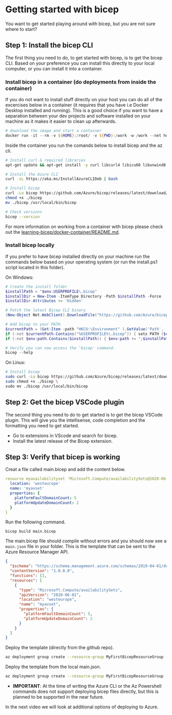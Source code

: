 # Getting started with bicep

You want to get started playing around with bicep, but you are not sure where to start?

## Step 1: Install the bicep CLI

The first thing you need to do, to get started with bicep, is to get the bicep CLI. Based on your preference you can install this directly to your local computer, or you can install it into a container.

### Install bicep in a container (do deployments from inside the container)

If you do not want to install stuff directly on your host you can do all of the excercises below in a container (it requires that you have i.e Docker Desktop installed and running). This is a good choice if you want to have a separation between your dev projects and software installed on your machine as it makes it easier to clean up afterwards.

```powershell
# download the image and start a container
docker run -it --rm -v ${HOME}:/root/ -v ${PWD}:/work -w /work --net host ubuntu:18.04 bash
```

Inside the container you run the comands below to install bicep and the az cli.
```sh
# Install curl & required libraries
apt-get update && apt-get install -y curl libcurl4 libicu60 libunwind8 libssl1.0

# Install the Azure CLI
curl -sL https://aka.ms/InstallAzureCLIDeb | bash

# Install bicep
curl -Lo bicep https://github.com/Azure/bicep/releases/latest/download/bicep-linux-x64
chmod +x ./bicep
mv ./bicep /usr/local/bin/bicep

# Check versions
bicep --version
```

For more information on working from a container with bicep please check out the [learning-bicep/docker-container/README.md](https://github.com/the-azure-lab/learning-bicep/blob/main/docker-container/README.md).

### Install bicep locally

If you prefer to have bicep installed directly on your machine run the commands below based on your operating system (or run the install.ps1 script located in this folder).

On Windows:
```powershell
# Create the install folder
$installPath = "$env:USERPROFILE\.bicep"
$installDir = New-Item -ItemType Directory -Path $installPath -Force
$installDir.Attributes += 'Hidden'

# Fetch the latest Bicep CLI binary
(New-Object Net.WebClient).DownloadFile("https://github.com/Azure/bicep/releases/latest/download/bicep-win-x64.exe", "$installPath\bicep.exe")

# Add bicep to your PATH
$currentPath = (Get-Item -path "HKCU:\Environment" ).GetValue('Path', '', 'DoNotExpandEnvironmentNames')
if (-not $currentPath.Contains("%USERPROFILE%\.bicep")) { setx PATH ($currentPath + ";%USERPROFILE%\.bicep") }
if (-not $env:path.Contains($installPath)) { $env:path += ";$installPath" }

# Verify you can now access the 'bicep' command.
bicep --help

```

On Linux:
```sh
# Install bicep
sudo curl -Lo bicep https://github.com/Azure/bicep/releases/latest/download/bicep-linux-x64
sudo chmod +x ./bicep \
sudo mv ./bicep /usr/local/bin/bicep
```

## Step 2: Get the bicep VSCode plugin

The second thing you need to do to get started is to get the bicep VSCode plugin. This will give you the intellisense, code completion and the formatting you need to get started.

- Go to extensions in VScode and search for bicep.
- Install the latest release of the Bicep extension.

## Step 3: Verify that bicep is working

Creat a file called main.bicep and add the content below.

```yaml
resource myavailabilityset 'Microsoft.Compute/availabilitySets@2020-06-01' = {
  location: 'westeurope'
  name: 'myavset'
  properties: {
    platformFaultDomainCount: 5
    platformUpdateDomainCount: 2
  }
}
```

Run the following command.
```
bicep build main.bicep
```
The main.bicep file should compile without errors and you should now see a `main.json` file in your folder. This is the template that can be sent to the Azure Resource Manager API.

```json
{
  "$schema": "https://schema.management.azure.com/schemas/2019-04-01/deploymentTemplate.json#",
  "contentVersion": "1.0.0.0",
  "functions": [],
  "resources": [
    {
      "type": "Microsoft.Compute/availabilitySets",
      "apiVersion": "2020-06-01",
      "location": "westeurope",
      "name": "myavset",
      "properties": {
        "platformFaultDomainCount": 5,
        "platformUpdateDomainCount": 2
      }
    }
  ]
}
```

Deploy the template (directly from the github repo).

```sh
az deployment group create --resource-group MyFirstBicepResourceGroup --template-uri https://github.com/the-azure-lab/learning-bicep/getting-started/main.json
```

Deploy the template from the local main.json.

```sh
az deployment group create --resource-group MyFirstBicepResourceGroup --template-file ./main.json
```

* **IMPORTANT**: At the time of writing the Azure CLI or the Az Powershell commands does not support deploying bicep files directly, but this is planned to be supported in the near future.

In the next video we will look at additional options of deploying to Azure.
